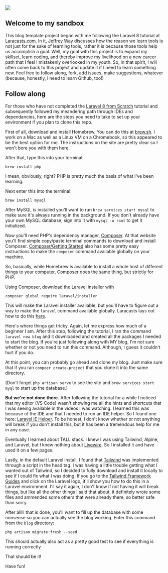 <img src="Laravel-8-From-Scratch-Wallpaper.png" />

## Welcome to my sandbox

This blog template project began with me following the Laravel 8 tutorial at [Laracasts.com](https://laracasts.com/series/laravel-8-from-scratch). In it, [Jeffrey Way](https://github.com/JeffreyWay) discusses how the reason we learn tools is not just for the sake of learning tools, rather it is because those tools help us accomplish a goal. Well, my goal with this project is to expand my skillset, learn coding, and thereby improve my livelihood on a new career path that I feel I mistakenly overlooked in my youth. So, in that spirit, I will often come back to this project and update it if I need to learn something new. Feel free to follow along, fork, add issues, make suggestions, whatever (because, honestly, I need to learn Github, too!)

## Follow along

For those who have not completed the [Laravel 8 from Scratch](https://laracasts.com/series/laravel-8-from-scratch) tutorial and subsequently followed my meandering path through IDEs and dependancies, here are the steps you need to take to set up your environment if you plan to clone this repo.

First of all, download and install Homebrew. You can do this at [brew.sh](https://brew.sh). I work on a Mac as well as a Linux VM on a Chromebook, so this appeared to be the best option for me. The instructions on the site are pretty clear so I won't bore you with them here.

After that, type this into your terminal:

`brew install php`

I mean, obviously, right? PHP is pretty much the basis of what I've been learning.

Next enter this into the terminal:

`brew install mysql`

After MySQL is installed you'll want to run `brew services start mysql` to make sure it's always running in the background. If you don't already have your own MySQL database, sign into it with `mysql -u root` to get it initialized.

Now you'll need PHP's dependency manager, [Composer](https://getcomposer.org/install). At that website you'll find simple copy/paste terminal commands to download and install Composer. [Composer/Getting Started](https://getcomposer.org/doc/00-intro.md#globally) also has some pretty easy instructions to make the `composer` command available globally on your machine.

So, basically, while Homebrew is available to install a whole host of different things to your computer, Composer does the same thing, but strictly for PHP.

Using Composer, download the Laravel installer with 

`composer global require laravel/installer`

This will make the Laravel installer available, but you'll have to figure out a way to make the `laravel` command available globally. Laracasts lays out how to do this [here](https://laracasts.com/series/laravel-8-from-scratch/episodes/3).

Here's where things get tricky. Again, let me express how much of a beginner I am. After this step, following the tutorial, I ran the command `laravel new blog` and it downloaded and created all the packages I needed to start the blog. If you're just following along with MY blog, I'm not sure whether or not you need to run this command. Although, I guess it couldn't hurt if you do.

At this point, you can probably go ahead and clone my blog. Just make sure that if you ran `compoer create-project` that you clone it into the same directory.

(Don't forget `php artisan serve` to see the site and `brew services start myql` to start up the database.)

**But we're not done there.** After following the tutorial for a while I noticed that my editor (VS Code) wasn't showing me all the hints and shortcuts that I was seeing available in the videos I was watching. I learned this was because of the IDE and that I needed to run an IDE helper. So I found one here: [Laravel IE Helper](https://github.com/barryvdh/laravel-ide-helper). To be honest, I don't know whether or not anything will break if you don't install this, but it has been a tremendous help for me in any case.

Eventually I learned about TALL stack. I knew I was using Tailwind, Alpine, and Laravel, but I knew nothing about [Livewire](https://laravel-livewire.com/). So I installed it and have used it on a few pages.

Lastly, in the default Laravel install, I found that [Tailwind](https://tailwindcss.com) was implemented through a script in the head tag. I was having a little trouble getting what I wanted out of Tailwind, so I decided to fully download and install it locally to see if I could fix what I was doing. If you go to the [Tailwind Framework Guides](https://tailwindcss.com/docs/installation/framework-guides) and click on the Laravel logo, it'll show you how to do this in a Laravel environment. I'll say it again, I don't know if not having it will break things, but like all the other things I said that about, it definitely wrote some files and ammended some others that were already there, so better safe than sorry.

After alllll that is done, you'll want to fill up the database with some nonsense so you can actually see the blog working. Enter this command from the `blog` directory:

`php artisan migrate:fresh --seed`

This should actually also act as a pretty good test to see if everything is running correctly

That should be it!

Have fun!
